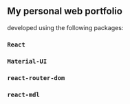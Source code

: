 ## My personal web portfolio

developed using the following packages: 

### `React`
### `Material-UI`
### `react-router-dom`
### `react-mdl`
